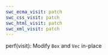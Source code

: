 ```yaml
---
swc_ecma_visit: patch
swc_css_visit: patch
swc_html_visit: patch
swc_xml_visit: patch
---
```


perf(visit): Modify `Box` and `Vec` in-place
